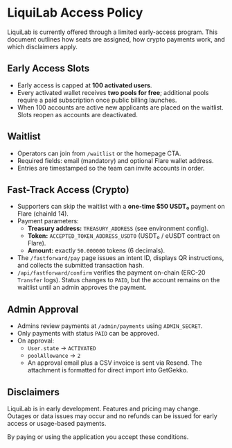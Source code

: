 # LiquiLab Access Policy

LiquiLab is currently offered through a limited early-access program. This document outlines how seats are assigned, how crypto payments work, and which disclaimers apply.

## Early Access Slots
- Early access is capped at **100 activated users**.
- Every activated wallet receives **two pools for free**; additional pools require a paid subscription once public billing launches.
- When 100 accounts are active new applicants are placed on the waitlist. Slots reopen as accounts are deactivated.

## Waitlist
- Operators can join from `/waitlist` or the homepage CTA.
- Required fields: email (mandatory) and optional Flare wallet address.
- Entries are timestamped so the team can invite accounts in order.

## Fast-Track Access (Crypto)
- Supporters can skip the waitlist with a **one-time $50 USDT₀** payment on Flare (chainId 14).
- Payment parameters:
  - **Treasury address:** `TREASURY_ADDRESS` (see environment config).
  - **Token:** `ACCEPTED_TOKEN_ADDRESS_USDT0` (USDT₀ / eUSDT contract on Flare).
  - **Amount:** exactly `50.000000` tokens (6 decimals).
- The `/fastforward/pay` page issues an intent ID, displays QR instructions, and collects the submitted transaction hash.
- `/api/fastforward/confirm` verifies the payment on-chain (ERC-20 `Transfer` logs). Status changes to `PAID`, but the account remains on the waitlist until an admin approves the payment.

## Admin Approval
- Admins review payments at `/admin/payments` using `ADMIN_SECRET`.
- Only payments with status `PAID` can be approved.
- On approval:
  - `User.state` → `ACTIVATED`
  - `poolAllowance` → `2`
  - An approval email plus a CSV invoice is sent via Resend. The attachment is formatted for direct import into GetGekko.

## Disclaimers
LiquiLab is in early development. Features and pricing may change. Outages or data issues may occur and no refunds can be issued for early access or usage-based payments.

By paying or using the application you accept these conditions.
